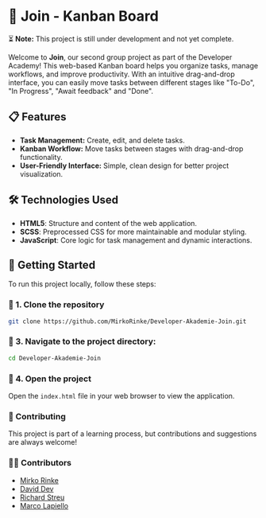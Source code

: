 # 📅 Join - Kanban Board

⏳ **Note:** This project is still under development and not yet complete.

Welcome to **Join**, our second group project as part of the Developer Academy! This web-based Kanban board helps you organize tasks, manage workflows, and improve productivity. With an intuitive drag-and-drop interface, you can easily move tasks between different stages like "To-Do", "In Progress", "Await feedback" and "Done".

## 📋 Features
- **Task Management:** Create, edit, and delete tasks.
- **Kanban Workflow:** Move tasks between stages with drag-and-drop functionality.
- **User-Friendly Interface:** Simple, clean design for better project visualization.

## 🛠️ Technologies Used
- **HTML5**: Structure and content of the web application.
- **SCSS**: Preprocessed CSS for more maintainable and modular styling.
- **JavaScript**: Core logic for task management and dynamic interactions.

## 🚀 Getting Started

To run this project locally, follow these steps:

### 🔗 1. Clone the repository
```bash
git clone https://github.com/MirkoRinke/Developer-Akademie-Join.git
```

### 📂 3. Navigate to the project directory: 
   ```bash
   cd Developer-Akademie-Join
   ```

### 📂 4. Open the project
Open the `index.html` file in your web browser to view the application.

### 🤝 Contributing
This project is part of a learning process, but contributions and suggestions are always welcome!

### 👨‍💻 Contributors
- [Mirko Rinke](https://github.com/MirkoRinke)
- [David Dev](https://github.com/DavidDev25)
- [Richard Streu](https://github.com/RichardStreu)
- [Marco Lapiello](https://github.com/marcoLapiello)
